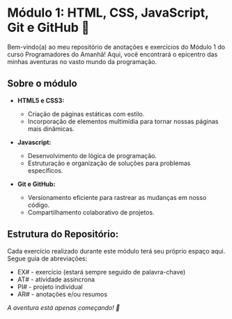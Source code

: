 # Módulo 1: HTML, CSS, JavaScript, Git e GitHub 🚀

Bem-vindo(a) ao meu repositório de anotações e exercícios do Módulo 1 do curso Programadores do Amanhã! Aqui, você encontrará o epicentro das minhas aventuras no vasto mundo da programação.

## Sobre o módulo

- **HTML5 e CSS3:**
  - Criação de páginas estáticas com estilo.
  - Incorporação de elementos multimídia para tornar nossas páginas mais dinâmicas.

- **Javascript:**
  - Desenvolvimento de lógica de programação.
  - Estruturação e organização de soluções para problemas específicos.

- **Git e GitHub:**
  - Versionamento eficiente para rastrear as mudanças em nosso código.
  - Compartilhamento colaborativo de projetos.

## Estrutura do Repositório:
Cada exercício realizado durante este módulo terá seu próprio espaço aqui. Segue guia de abreviações:
- EX# - exercício (estará sempre seguido de palavra-chave)
- AT# - atividade assíncrona
- PI# - projeto individual
- AR# - anotações e/ou resumos


*A aventura está apenas começando! 🚀*